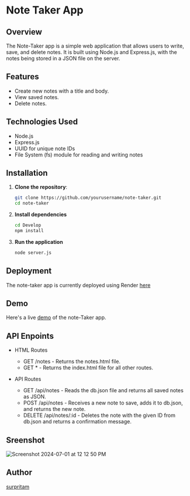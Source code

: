 # Note Taker App

## Overview
The Note-Taker app is a simple web application that allows users to write, save, and delete notes. It is built using Node.js and Express.js, with the notes being stored in a JSON file on the server.

## Features
- Create new notes with a title and body.
- View saved notes.
- Delete notes.

## Technologies Used
- Node.js
- Express.js
- UUID for unique note IDs
- File System (fs) module for reading and writing notes

## Installation

1. **Clone the repository**:
   ```bash
   git clone https://github.com/yourusername/note-taker.git
   cd note-taker
   ```
2. **Install dependencies**
   ```bash
   cd Develop
   npm install
   ```
3. **Run the application**
   ```bash
   node server.js
   ```
## Deployment
The note-taker app is currently deployed using Render <a href="https://note-taker-lrg1.onrender.com/" target="_blank">here</a>

## Demo
Here's a live <a href="https://drive.google.com/file/d/1K_h1eJzJzYJUEuNr5gnsUnXZrjtgw2xI/view?usp=drive_link" target="_blank">demo</a> of the note-Taker app.

## API Enpoints
- HTML Routes
  - GET /notes - Returns the notes.html file.
  - GET * - Returns the index.html file for all other routes.
    
- API Routes
  - GET /api/notes - Reads the db.json file and returns all saved notes as JSON.
  - POST /api/notes - Receives a new note to save, adds it to db.json, and returns the new note.
  - DELETE /api/notes/:id - Deletes the note with the given ID from db.json and returns a confirmation message.
 
## Sreenshot
![Screenshot 2024-07-01 at 12 12 50 PM](https://github.com/surpritam/note-taker/assets/26510803/5863ad05-59e3-4280-a729-eab8c345569b)
 
## Author
<a href="https://github.com/surpritam" target="_blank">surpritam</a>
